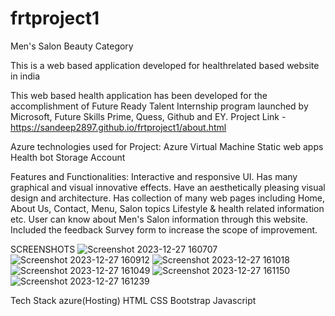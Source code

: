# frtproject1

Men's Salon Beauty Category

This is a web based application developed for healthrelated based website in india

This web based health application has been developed for the accomplishment of Future Ready Talent Internship program launched by Microsoft, Future Skills Prime, Quess, Github and EY.
Project Link - https://sandeep2897.github.io/frtproject1/about.html

Azure technologies used for Project:
Azure Virtual Machine
Static web apps
Health bot
Storage Account

Features and Functionalities:
Interactive and responsive UI.
Has many graphical and visual innovative effects.
Have an aesthetically pleasing visual design and architecture.
Has collection of many web pages including Home, About Us, Contact, Menu, Salon topics Lifestyle & health  related information etc.
User can know about Men's Salon information through this website.
Included the feedback Survey form to increase the scope of improvement.

SCREENSHOTS
![Screenshot 2023-12-27 160707](https://github.com/sandeep2897/frtproject1/assets/149227470/884521a9-26a3-486e-9ef2-7d6a9e2f12b8)
![Screenshot 2023-12-27 160912](https://github.com/sandeep2897/frtproject1/assets/149227470/0e648fb2-adf6-42f6-b526-1526125edf68)
![Screenshot 2023-12-27 161018](https://github.com/sandeep2897/frtproject1/assets/149227470/daf49854-a4f0-4672-b237-3b4dbe8c0a2a)
![Screenshot 2023-12-27 161049](https://github.com/sandeep2897/frtproject1/assets/149227470/429e75d0-6a48-4a61-91dd-6b4e20c081cf)
![Screenshot 2023-12-27 161150](https://github.com/sandeep2897/frtproject1/assets/149227470/31e929f2-f895-49e2-9a65-d2d89825d195)
![Screenshot 2023-12-27 161239](https://github.com/sandeep2897/frtproject1/assets/149227470/6f73f39e-cb0d-4c91-9dca-371d08c86d13)

Tech Stack 
azure(Hosting)
HTML
CSS
Bootstrap
Javascript
